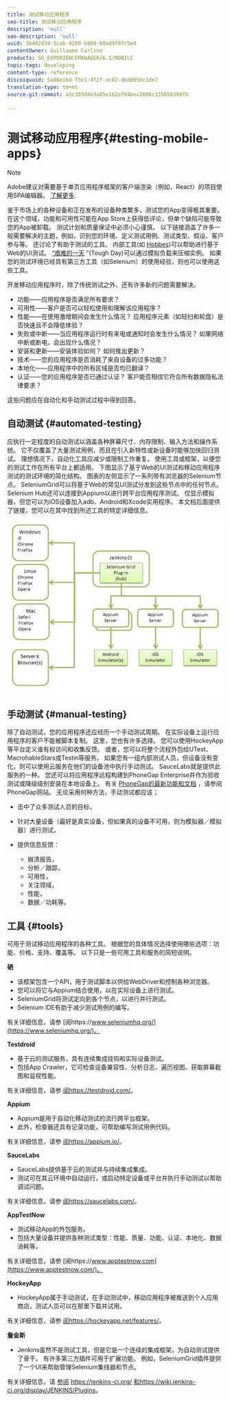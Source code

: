 ```yaml
---
title: 测试移动应用程序
seo-title: 测试移动应用程序
description: 'null'
seo-description: 'null'
uuid: 3b402d34-5cab-4280-b8b9-88ad9f8fc5e4
contentOwner: Guillaume Carlino
products: SG_EXPERIENCEMANAGER/6.5/MOBILE
topic-tags: developing
content-type: reference
discoiquuid: 5a98e1bd-f5c1-4f2f-ac02-dbd005dc1de7
translation-type: tm+mt
source-git-commit: a3c303d4e3a85e1b2e794bec2006c335056309fb

---
```



# 测试移动应用程序{#testing-mobile-apps}

>[!NOTE]
>
>Adobe建议对需要基于单页应用程序框架的客户端渲染（例如，React）的项目使用SPA编辑器。 [了解更多](/help/sites-developing/spa-overview.md).

鉴于市场上的各种设备和正在发布的设备种类繁多，测试您的App变得极其重要。 在这个领域，功能和可用性可能在App Store上获得低评论，但单个缺陷可能导致您的App被卸载。 测试计划和质量保证中必须小心谨慎。 以下链接涵盖了许多一般需要解决的主题，例如，识别您的环境、定义测试用例、测试类型、假设、客户参与等。 还讨论了有助于测试的工具。 内部工具(如 [Hobbes](/help/sites-developing/hobbes.md))可以帮助进行基于Web的UI测试。 [“艰难的一天](/help/sites-developing/tough-day.md) ”(Tough Day)可以通过模拟负载来压缩实例。 如果您的测试环境已经具有第三方工具（如Selenium）的使用经验，则也可以使用这些工具。

开发移动应用程序时，除了传统测试之外，还有许多新的问题需要解决。

* 功能——应用程序是否满足所有要求？
* 可用性——客户是否可以轻松使用和理解该应用程序？
* 性能——在使用激增期间会发生什么情况？ 应用程序元素（如轻扫和轮盘）是否快速且不会降低体验？
* 失败或中断——当应用程序运行时有来电或通知时会发生什么情况？ 如果网络中断或断电，会出现什么情况？
* 安装和更新——安装体验如何？ 如何推出更新？
* 技术——您的应用程序是否消耗了来自设备的过多功能？
* 本地化——应用程序中的所有区域是否均已翻译？
* 认证——您的应用程序是否已通过认证？ 客户能否相信它符合所有数据隐私法律要求？

这些问题应在自动化和手动测试过程中得到回答。

## 自动测试 {#automated-testing}

应执行一定程度的自动测试以涵盖各种屏幕尺寸、内存限制、输入方法和操作系统。 它不仅覆盖了大量测试用例，而且在引入新特性或新设备时能够加快回归测试。 理想情况下，自动化工具应减少或限制工作重复。 使用工具或框架，以便您的测试工作在所有平台上都适用。 下图显示了基于Web的UI测试和移动应用程序测试的测试环境的简化结构。 图表的左侧显示了一系列带有浏览器的Selenium节点。 SeleniumGrid可以将基于Web的常见UI测试分发到这些节点中的任何节点。 Selenium Hub还可以连接到Appium以进行跨平台应用程序测试。 仅显示模拟器，但您可以为iOS设备加入adb、Android和Xcode实用程序。 本文档后面提供了链接，您可以在其中找到所述工具的特定详细信息。

![chlimage_1](assets/chlimage_1.jpeg)

## 手动测试 {#manual-testing}

除了自动测试，您的应用程序还应经历一个手动测试周期。 在实际设备上运行应用程序的客户不能被脚本复制。 这里，您也有许多选择。 您可以使用HockeyApp等平台定义谁有权访问和收集反馈。 或者，您可以将整个流程外包给UTest、MacrohableStars或Testin等服务。 如果您有一组内部测试人员，但设备没有变化，则可以使用云服务在他们的设备池中执行手动测试。 SauceLabs就是提供此服务的一种。 您还可以将应用程序远程构建到PhoneGap Enterprise并作为验收测试或降级级别安装在本地设备上。 有关 [PhoneGap的最新功能和文档](https://phonegap.com/) ，请参阅PhoneGap网站。 无论采用何种方法，手动测试都应该；

* 击中了众多测试人员的目标，
* 针对大量设备（最好是真实设备，但如果真的设备不可用，则为模拟器／模拟器）进行测试，
* 提供信息反馈：

   * 崩溃报告，
   * 分析／跟踪，
   * 可用性，
   * 关注领域，
   * 性能，
   * 数据／功耗等。

## 工具 {#tools}

可用于测试移动应用程序的各种工具。 根据您的具体情况选择使用哪些选项：功能、价格、支持、覆盖等。 以下只是一些可用工具和服务的简短说明。

**硒**

* 该框架包含一个API，用于测试脚本以供给WebDriver和控制各种浏览器。
* 您可以将它与Appium结合使用，以在实际设备上进行测试。
* SeleniumGrid将测试定向到各个节点，以进行并行测试。
* Selenium IDE有助于减少测试用例的编写。

有关详细信息，请参 [阅https://www.seleniumhq.org/](https://www.seleniumhq.org/)。

**Testdroid**

* 基于云的测试服务，具有连续集成挂钩和实际设备测试。
* 包括App Crawler，它可检查设备兼容性、分析日志、遍历视图、获取屏幕截图和监视性能。

有关详细信息，请参 [阅https://testdroid.com/](https://testdroid.com/)。

**Appium**

* Appium是用于自动化移动测试的流行跨平台框架。
* 此外，检查器还具有记录功能，可帮助编写测试用例代码。

有关详细信息，请参 [阅https://appium.io/](https://appium.io/)。

**SauceLabs**

* SauceLabs提供基于云的测试并与持续集成集成。
* 测试可在其云环境中自动运行，或启动特定设备或平台并执行手动测试以帮助调试问题。

有关详细信息，请参 [阅https://saucelabs.com/](https://saucelabs.com/)。

**AppTestNow**

* 测试移动App的外包服务。
* 包括大量设备并提供各种测试类型：性能、质量、功能、认证、本地化、数据消耗等。

有关详细信息，请参 [阅https://www.apptestnow.com](https://www.apptestnow.com/)。

**HockeyApp**

* HockeyApp属于手动测试，在手动测试中，移动应用程序被推送到个人应用商店，测试人员可以在那里下载并试用。

有关详细信息，请参 [阅https://hockeyapp.net/features/](https://hockeyapp.net/features/)。

**詹金斯**

* Jenkins虽然不是测试工具，但是它是一个连续的集成框架，为自动测试提供了骨干。 有许多第三方插件可用于扩展功能。 例如，SeleniumGrid插件提供了一个UI来帮助管理Selenium集线器和节点。

有关详细信息，请 [参阅](https://jenkins-ci.org/) https://jenkins-ci.org/ [和https://wiki.jenkins-ci.org/display/JENKINS/Plugins](https://wiki.jenkins-ci.org/display/JENKINS/Plugins)。
